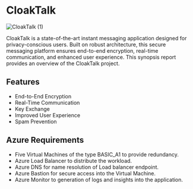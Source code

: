 # CloakTalk
![CloakTalk (1)](https://github.com/OffendedNerd/CloakTalk/assets/93387617/5ed4ffb7-37d7-4cab-9a0b-1638f9dc397f)


CloakTalk is a state-of-the-art instant messaging application designed for privacy-conscious users. Built on robust architecture, this secure messaging platform ensures end-to-end encryption, real-time communication, and enhanced user experience. This synopsis report provides an overview of the CloakTalk project. 
## Features

- End-to-End Encryption
- Real-Time Communication
- Key Exchange
- Improved User Experience
- Spam Prevention
## Azure Requirements
- Five Virtual Machines of the type BASIC_A1 to provide redundancy. 
- Azure Load Balancer to distribute the workload. 
- Azure DNS for name resolution of Load balancer endpoint.
-  Azure Bastion for secure access into the Virtual Machine. 
-   Azure Monitor to generation of logs and insights into the application. 
